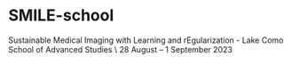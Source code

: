 # SMILE-school
Sustainable Medical Imaging with Learning and rEgularization - Lake Como School of Advanced Studies \\
28 August – 1 September 2023
